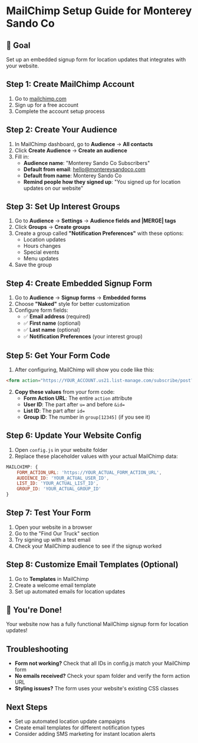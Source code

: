 # MailChimp Setup Guide for Monterey Sando Co

## 🎯 Goal
Set up an embedded signup form for location updates that integrates with your website.

## Step 1: Create MailChimp Account
1. Go to [mailchimp.com](https://mailchimp.com)
2. Sign up for a free account
3. Complete the account setup process

## Step 2: Create Your Audience
1. In MailChimp dashboard, go to **Audience** → **All contacts**
2. Click **Create Audience** → **Create an audience**
3. Fill in:
   - **Audience name**: "Monterey Sando Co Subscribers"
   - **Default from email**: hello@montereysandoco.com
   - **Default from name**: Monterey Sando Co
   - **Remind people how they signed up**: "You signed up for location updates on our website"

## Step 3: Set Up Interest Groups
1. Go to **Audience** → **Settings** → **Audience fields and |MERGE| tags**
2. Click **Groups** → **Create groups**
3. Create a group called **"Notification Preferences"** with these options:
   - Location updates
   - Hours changes
   - Special events
   - Menu updates
4. Save the group

## Step 4: Create Embedded Signup Form
1. Go to **Audience** → **Signup forms** → **Embedded forms**
2. Choose **"Naked"** style for better customization
3. Configure form fields:
   - ✅ **Email address** (required)
   - ✅ **First name** (optional)
   - ✅ **Last name** (optional)
   - ✅ **Notification Preferences** (your interest group)

## Step 5: Get Your Form Code
1. After configuring, MailChimp will show you code like this:
```html
<form action="https://YOUR_ACCOUNT.us21.list-manage.com/subscribe/post?u=YOUR_USER_ID&id=YOUR_LIST_ID" method="post" id="mc-embedded-subscribe-form" name="mc-embedded-subscribe-form" class="validate" target="_blank" novalidate>
```

2. **Copy these values** from your form code:
   - **Form Action URL**: The entire `action` attribute
   - **User ID**: The part after `u=` and before `&id=`
   - **List ID**: The part after `id=`
   - **Group ID**: The number in `group[12345]` (if you see it)

## Step 6: Update Your Website Config
1. Open `config.js` in your website folder
2. Replace these placeholder values with your actual MailChimp data:

```javascript
MAILCHIMP: {
    FORM_ACTION_URL: 'https://YOUR_ACTUAL_FORM_ACTION_URL',
    AUDIENCE_ID: 'YOUR_ACTUAL_USER_ID',
    LIST_ID: 'YOUR_ACTUAL_LIST_ID',
    GROUP_ID: 'YOUR_ACTUAL_GROUP_ID'
}
```

## Step 7: Test Your Form
1. Open your website in a browser
2. Go to the "Find Our Truck" section
3. Try signing up with a test email
4. Check your MailChimp audience to see if the signup worked

## Step 8: Customize Email Templates (Optional)
1. Go to **Templates** in MailChimp
2. Create a welcome email template
3. Set up automated emails for location updates

## 🎉 You're Done!
Your website now has a fully functional MailChimp signup form for location updates!

## Troubleshooting
- **Form not working?** Check that all IDs in config.js match your MailChimp form
- **No emails received?** Check your spam folder and verify the form action URL
- **Styling issues?** The form uses your website's existing CSS classes

## Next Steps
- Set up automated location update campaigns
- Create email templates for different notification types
- Consider adding SMS marketing for instant location alerts
